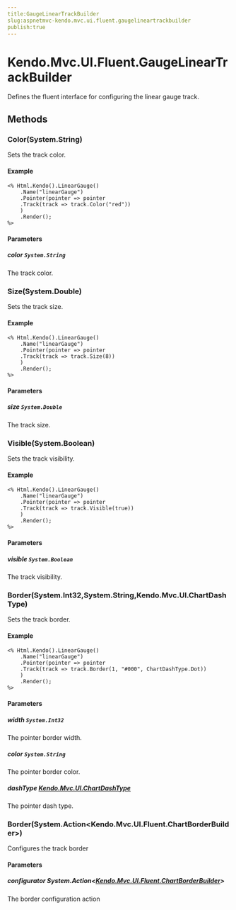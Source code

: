 ```yaml
---
title:GaugeLinearTrackBuilder
slug:aspnetmvc-kendo.mvc.ui.fluent.gaugelineartrackbuilder
publish:true
---
```


# Kendo.Mvc.UI.Fluent.GaugeLinearTrackBuilder
Defines the fluent interface for configuring the linear gauge track.



## Methods

### Color(System.String)
Sets the track color.

#### Example

    <% Html.Kendo().LinearGauge()
        .Name("linearGauge")
        .Pointer(pointer => pointer
        .Track(track => track.Color("red"))
        )
        .Render();
    %>
        


#### Parameters

##### color `System.String`
The track color.




### Size(System.Double)
Sets the track size.

#### Example

    <% Html.Kendo().LinearGauge()
        .Name("linearGauge")
        .Pointer(pointer => pointer
        .Track(track => track.Size(8))
        )
        .Render();
    %>
        


#### Parameters

##### size `System.Double`
The track size.




### Visible(System.Boolean)
Sets the track visibility.

#### Example

    <% Html.Kendo().LinearGauge()
        .Name("linearGauge")
        .Pointer(pointer => pointer
        .Track(track => track.Visible(true))
        )
        .Render();
    %>
        


#### Parameters

##### visible `System.Boolean`
The track visibility.




### Border(System.Int32,System.String,Kendo.Mvc.UI.ChartDashType)
Sets the track border.

#### Example

    <% Html.Kendo().LinearGauge()
        .Name("linearGauge")
        .Pointer(pointer => pointer
        .Track(track => track.Border(1, "#000", ChartDashType.Dot))
        )
        .Render();
    %>
        


#### Parameters

##### width `System.Int32`
The pointer border width.

##### color `System.String`
The pointer border color.

##### dashType [Kendo.Mvc.UI.ChartDashType](/api/wrappers/aspnet-mvc/Kendo.Mvc.UI/ChartDashType)
The pointer dash type.




### Border(System.Action\<Kendo.Mvc.UI.Fluent.ChartBorderBuilder\>)
Configures the track border


#### Parameters

##### configurator System.Action<[Kendo.Mvc.UI.Fluent.ChartBorderBuilder](/api/wrappers/aspnet-mvc/Kendo.Mvc.UI.Fluent/ChartBorderBuilder)>
The border configuration action





